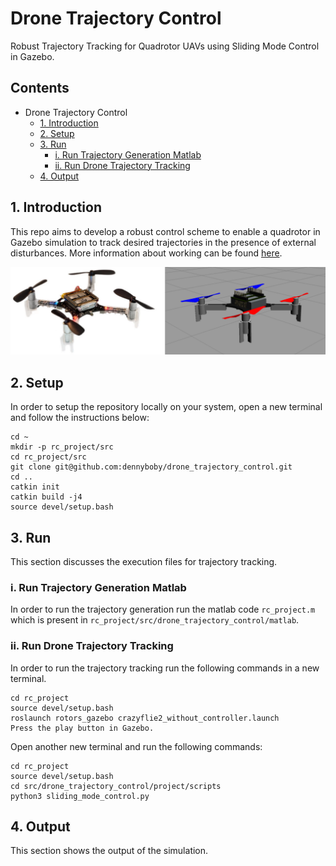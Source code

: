# Drone Trajectory Control
Robust Trajectory Tracking for Quadrotor UAVs using Sliding Mode Control in Gazebo.

## Contents
- Drone Trajectory Control
  - [1. Introduction](#1-introduction)
  - [2. Setup](#2-setup)
  - [3. Run](#3-run)
    - [i. Run Trajectory Generation Matlab](#i-run-trajectory-generation-matlab)
    - [ii. Run Drone Trajectory Tracking](#ii-run-drone-trajectory-tracking)
  - [4. Output](#4-output)

## 1. Introduction
This repo aims to develop a robust control scheme to enable a quadrotor in Gazebo simulation to track desired trajectories in the presence of external disturbances. More information about working can be found [here](https://github.com/dennyboby/drone_trajectory_control/tree/master/docs/document).

![](docs/img/drone.png)

## 2. Setup
In order to setup the repository locally on your system, open a new terminal and follow the instructions below:

    cd ~
    mkdir -p rc_project/src
    cd rc_project/src
    git clone git@github.com:dennyboby/drone_trajectory_control.git
    cd ..
    catkin init
    catkin build -j4
    source devel/setup.bash

## 3. Run
This section discusses the execution files for trajectory tracking.

### i. Run Trajectory Generation Matlab
In order to run the trajectory generation run the matlab code `rc_project.m` which is present in `rc_project/src/drone_trajectory_control/matlab`.

### ii. Run Drone Trajectory Tracking
In order to run the trajectory tracking run the following commands in a new terminal.

    cd rc_project
    source devel/setup.bash
    roslaunch rotors_gazebo crazyflie2_without_controller.launch
    Press the play button in Gazebo.

Open another new terminal and run the following commands:

    cd rc_project
    source devel/setup.bash
    cd src/drone_trajectory_control/project/scripts
    python3 sliding_mode_control.py

## 4. Output
This section shows the output of the simulation.
